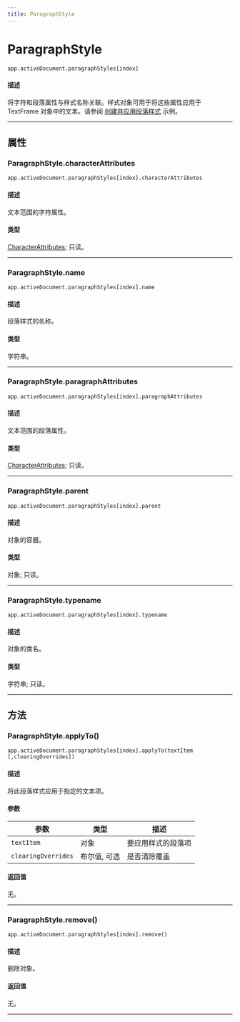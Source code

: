 ```yaml
---
title: ParagraphStyle
---
```

# ParagraphStyle

`app.activeDocument.paragraphStyles[index]`

#### 描述

将字符和段落属性与样式名称关联。样式对象可用于将这些属性应用于 TextFrame 对象中的文本。请参阅 [创建并应用段落样式](../ParagraphStyles#创建并应用段落样式) 示例。

---

## 属性

### ParagraphStyle.characterAttributes

`app.activeDocument.paragraphStyles[index].characterAttributes`

#### 描述

文本范围的字符属性。

#### 类型

[CharacterAttributes](.././CharacterAttributes); 只读。

---

### ParagraphStyle.name

`app.activeDocument.paragraphStyles[index].name`

#### 描述

段落样式的名称。

#### 类型

字符串。

---

### ParagraphStyle.paragraphAttributes

`app.activeDocument.paragraphStyles[index].paragraphAttributes`

#### 描述

文本范围的段落属性。

#### 类型

[CharacterAttributes](.././CharacterAttributes); 只读。

---

### ParagraphStyle.parent

`app.activeDocument.paragraphStyles[index].parent`

#### 描述

对象的容器。

#### 类型

对象; 只读。

---

### ParagraphStyle.typename

`app.activeDocument.paragraphStyles[index].typename`

#### 描述

对象的类名。

#### 类型

字符串; 只读。

---

## 方法

### ParagraphStyle.applyTo()

`app.activeDocument.paragraphStyles[index].applyTo(textItem [,clearingOverrides])`

#### 描述

将此段落样式应用于指定的文本项。

#### 参数

|      参数      |       类型       |      描述      |
| -------------- | ---------------- | -------------------------- |
| `textItem`     | 对象       | 要应用样式的段落项   |
| `clearingOverrides` | 布尔值, 可选 | 是否清除覆盖         |

#### 返回值

无。

---

### ParagraphStyle.remove()

`app.activeDocument.paragraphStyles[index].remove()`

#### 描述

删除对象。

#### 返回值

无。

---
